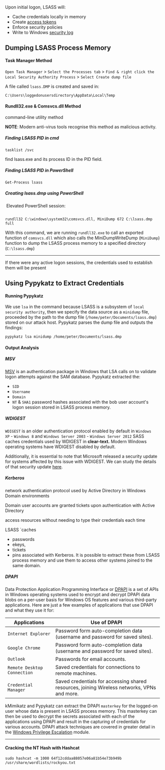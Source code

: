 
Upon initial logon, LSASS will:

- Cache credentials locally in memory
- Create [access tokens](https://docs.microsoft.com/en-us/windows/win32/secauthz/access-tokens)
- Enforce security policies
- Write to Windows [security log](https://docs.microsoft.com/en-us/windows/win32/eventlog/event-logging-security)

## Dumping LSASS Process Memory

#### Task Manager Method

`Open Task Manager` > `Select the Processes tab` > `Find & right click the Local Security Authority Process` > `Select Create dump file`

A file called `lsass.DMP` is created and saved in:
```cmd-session
C:\Users\loggedonusersdirectory\AppData\Local\Temp
```

#### Rundll32.exe & Comsvcs.dll Method

command-line utility method

**NOTE**: Modern anti-virus tools recognise this method as malicious activity.

##### Finding LSASS PID in cmd

```cmd-session
tasklist /svc
```

find lsass.exe and its process ID in the PID field.

##### Finding LSASS PID in PowerShell

```powershell-session
Get-Process lsass
```

##### Creating lsass.dmp using PowerShell

 Elevated PowerShell session:

```powershell-session

rundll32 C:\windows\system32\comsvcs.dll, MiniDump 672 C:\lsass.dmp full
```

With this command, we are running `rundll32.exe` to call an exported function of `comsvcs.dll` which also calls the MiniDumpWriteDump (`MiniDump`) function to dump the LSASS process memory to a specified directory (`C:\lsass.dmp`)

---
If there were any active logon sessions, the credentials used to establish them will be present
## Using Pypykatz to Extract Credentials

#### Running Pypykatz

We use `lsa` in the command because LSASS is a subsystem of `local security authority`, then we specify the data source as a `minidump` file, proceeded by the path to the dump file (`/home/peter/Documents/lsass.dmp`) stored on our attack host. Pypykatz parses the dump file and outputs the findings:

```shell-session
pypykatz lsa minidump /home/peter/Documents/lsass.dmp 
```


#### Output Analysis

##### MSV
[MSV](https://docs.microsoft.com/en-us/windows/win32/secauthn/msv1-0-authentication-package) is an authentication package in Windows that LSA calls on to validate logon attempts against the SAM database.
Pypykatz extracted the:
- `SID`
- `Username`
- `Domain`
- `NT` & `SHA1` password hashes 
associated with the bob user account's logon session stored in LSASS process memory.

##### WDIGEST
`WDIGEST` is an older authentication protocol enabled by default in `Windows XP` - `Windows 8` and `Windows Server 2003` - `Windows Server 2012`
SASS caches credentials used by WDIGEST in **clear-text.**
Modern Windows operating systems have WDIGEST disabled by default.

Additionally, it is essential to note that Microsoft released a security update for systems affected by this issue with WDIGEST. We can study the details of that security update [here](https://msrc-blog.microsoft.com/2014/06/05/an-overview-of-kb2871997/).


##### Kerberos
network authentication protocol used by Active Directory in Windows Domain environments

Domain user accounts are granted tickets upon authentication with Active Directory

access resources without needing to type their credentials each time

LSASS `caches 
- passwords
- ekeys, 
- tickets
- pins
associated with Kerberos. It is possible to extract these from LSASS process memory and use them to access other systems joined to the same domain.

##### DPAPI
Data Protection Application Programming Interface or [DPAPI](https://docs.microsoft.com/en-us/dotnet/standard/security/how-to-use-data-protection) is a set of APIs in Windows operating systems used to encrypt and decrypt DPAPI data blobs on a per-user basis for Windows OS features and various third-party applications. Here are just a few examples of applications that use DPAPI and what they use it for:

|Applications|Use of DPAPI|
|---|---|
|`Internet Explorer`|Password form auto-completion data (username and password for saved sites).|
|`Google Chrome`|Password form auto-completion data (username and password for saved sites).|
|`Outlook`|Passwords for email accounts.|
|`Remote Desktop Connection`|Saved credentials for connections to remote machines.|
|`Credential Manager`|Saved credentials for accessing shared resources, joining Wireless networks, VPNs and more.|
kMimikatz and Pypykatz can extract the DPAPI `masterkey` for the logged-on user whose data is present in LSASS process memory. This masterkey can then be used to decrypt the secrets associated with each of the applications using DPAPI and result in the capturing of credentials for various accounts. DPAPI attack techniques are covered in greater detail in the [Windows Privilege Escalation](https://academy.hackthebox.com/module/details/67) module.

---
#### Cracking the NT Hash with Hashcat

```shell-session
sudo hashcat -m 1000 64f12cddaa88057e06a81b54e73b949b /usr/share/wordlists/rockyou.txt
```

